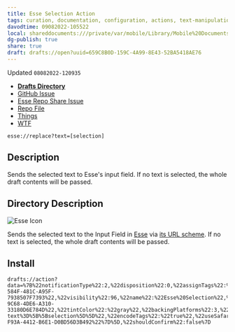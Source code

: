 ```yaml
---
title: Esse Selection Action
tags: curation, documentation, configuration, actions, text-manipulation, meta, drafts, js
davodtime: 09082022-105522
local: shareddocuments:///private/var/mobile/Library/Mobile%20Documents/iCloud~md~obsidian/Documents/OBSHIDDIAN/drafts/659C8B0D-159C-4A99-8E43-52BA5418AE76.md
dg-publish: true
share: true
draft: drafts://open?uuid=659C8B0D-159C-4A99-8E43-52BA5418AE76
---
```

Updated `08082022-120935`

- [**Drafts Directory**](https://directory.getdrafts.com/a/2Bn)
- [GitHub Issue](https://github.com/extratone/drafts/issues/82)
- [Esse Repo Share Issue](https://github.com/amebalabs/Esse/issues/15)
- [Repo File](https://github.com/extratone/drafts/blob/main/actions/EsseSelection.draftsAction)
- [Things](things:///show?id=Xj8zEDrXokE3Foe3L7uapF)
- [WTF](https://davidblue.wtf/drafts/659C8B0D-159C-4A99-8E43-52BA5418AE76.html)

`esse://replace?text=[selection]`

## Description

Sends the selected text to Esse's input field. If no text is selected, the whole draft contents will be passed.

## Directory Description

![Esse Icon](https://i.snap.as/KK2a1ghr.png)

Sends the selected text to the Input Field in [Esse](https://apps.apple.com/us/app/esse/id1438921989) via [its URL scheme](https://esse.ameba.co/help/). If no text is selected, the whole draft contents will be passed. 

## Install

```
drafts://action?data=%7B%22notificationType%22:2,%22disposition%22:0,%22assignTags%22:%5B%5D,%22icon%22:%22edit%22,%22groupDisposition%22:0,%22uuid%22:%22D7EE8928-584F-481C-A95F-7938507F7393%22,%22visibility%22:96,%22name%22:%22Esse%20Selection%22,%22groupUUID%22:%22DB5C51F1-9C68-4DE6-A310-33180D6E784D%22,%22tintColor%22:%22gray%22,%22backingPlatforms%22:3,%22keyCommand%22:%7B%22optionKey%22:true,%22input%22:%22E%22,%22controlKey%22:false,%22commandKey%22:true,%22type%22:%22action%22,%22discoverabilityTitle%22:%22Esse%20Selection%22,%22shiftKey%22:false%7D,%22keyUseIcon%22:false,%22backingIsSeparator%22:false,%22shortName%22:%22%22,%22backingActionType%22:%22action%22,%22actionDescription%22:%22Sends%20the%20selected%20text%20to%20Esse's%20input%20field.%20If%20no%20text%20is%20selected,%20the%20whole%20draft%20contents%20will%20be%20passed.%22,%22logLevel%22:1,%22steps%22:%5B%7B%22platforms%22:3,%22data%22:%7B%22template%22:%22esse:%5C/%5C/replace?text%3D%5B%5Bselection%5D%5D%22,%22encodeTags%22:%22true%22,%22useSafari%22:%22false%22%7D,%22type%22:%22url%22,%22isEnabled%22:true,%22uuid%22:%2263623A02-F93A-4412-B6E1-D0BD56D3B492%22%7D%5D,%22shouldConfirm%22:false%7D
```